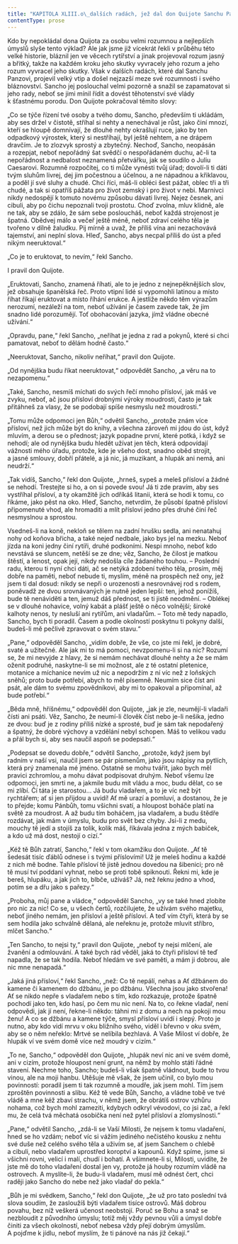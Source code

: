 ```yaml
---
title: "KAPITOLA XLIII.o\_dalších radách, jež dal don Quijote Sanchu Panzovi."
contentType: prose
---
```


  

Kdo by nepokládal dona Quijota za osobu velmi rozumnou a nejlepších úmyslů slyše tento výklad? Ale jak jsme již vícekrát řekli v průběhu této velké historie, bláznil jen ve věcech rytířství a jinak projevoval rozum jasný a břitký, takže na každém kroku jeho skutky vyvracely jeho rozum a jeho rozum vyvracel jeho skutky. Však v dalších radách, které dal Sanchu Panzovi, projevil velký vtip a došel nejzazší meze své rozumnosti i svého bláznovství. Sancho jej poslouchal velmi pozorně a snažil se zapamatovat si jeho rady, neboť se jimi mínil řídit a dovést těhotenství své vlády k šťastnému porodu. Don Quijote pokračoval těmito slovy:

„Co se týče řízení tvé osoby a tvého domu, Sancho, především ti ukládám, aby ses držel v čistotě, stříhal si nehty a nenechával je růst, jako činí mnozí, kteří se hloupě domnívají, že dlouhé nehty okrašlují ruce, jako by ten odpadkový výrostek, který si nestříhají, byl ještě nehtem, a ne drápem dravčím. Je to zlozvyk sprostý a zbytečný. Nechoď, Sancho, neopásán a rozepjat, neboť nepořádný šat svědčí o nespořádaném duchu, ač-li ta nepořádnost a nedbalost neznamená přetvářku, jak se soudilo o Juliu Caesarovi. Rozumně rozpočítej, co ti může vynésti tvůj úřad; dovolí-li ti dáti tvým sluhům livrej, dej jim počestnou a účelnou, a ne nápadnou a křiklavou, a poděl jí své sluhy a chudé. Chci říci, máš-li obléci šest pážat, oblec tři a tři chudé, a tak si opatříš pážata pro život zemský i pro život v nebi. Marnivci nikdy nedospějí k tomuto novému způsobu dávati livrej. Nejez česnek, ani cibuli, aby po čichu nepoznali tvoji prostotu. Choď zvolna, mluv klidně, ale ne tak, aby se zdálo, že sám sebe posloucháš, neboť každá strojenost je špatná. Obědvej málo a večeř ještě méně, neboť zdraví celého těla je tvořeno v dílně žaludku. Pij mírně a uvaž, že příliš vína ani nezachovává tajemství, ani neplní slova. Hleď, Sancho, abys necpal příliš do úst a před nikým neeruktoval.“

„Co je to eruktovat, to nevím,“ řekl Sancho.

I pravil don Quijote.

„Eruktovati, Sancho, znamená říhati, ale to je jedno z nejnepěknějších slov, jež obsahuje španělská řeč. Proto vtipní lidé si vypomohli latinou a místo říhat říkají eruktovat a místo říhání erukce. A jestliže někdo těm výrazům nerozumí, nezáleží na tom, neboť užívání je časem zavede tak, že jim snadno lidé porozumějí. Toť obohacování jazyka, jímž vládne obecné užívání.“

„Opravdu, pane,“ řekl Sancho, „neříhat je jedna z rad a pokynů, které si chci pamatovat, neboť to dělám hodně často.“

„Neeruktovat, Sancho, nikoliv neříhat,“ pravil don Quijote.

„Od nynějška budu říkat neeruktovat,“ odpovědět Sancho, „a věru na to nezapomenu.“

„Také, Sancho, nesmíš míchati do svých řečí mnoho přísloví, jak máš ve zvyku, neboť, ač jsou přísloví drobnými výroky moudrosti, často je tak přitáhneš za vlasy, že se podobají spíše nesmyslu než moudrosti.“

„Tomu může odpomoci jen Bůh,“ odvětil Sancho, „protože znám více přísloví, než jich může být do knihy, a všechna zároveň mi jdou do úst, když mluvím, a derou se o přednost; jazyk popadne první, které potká, i když se nehodí; ale od nynějška budu hledět užívat jen těch, která odpovídají vážnosti mého úřadu, protože, kde je všeho dost, snadno oběd strojit, a jasné smlouvy, dobří přátelé, a já nic, já muzikant, a hlupák ani nemá, ani neudrží.“

„Tak vidíš, Sancho,“ řekl don Quijote, „hrneš, sypeš a meleš přísloví a žádné se nehodí. Trestejte si ho, a on si povede svou! Já ti zde pravím, aby ses vystříhal přísloví, a ty okamžitě jich odříkáš litanii, která se hodí k tomu, co říkáme, jako pěst na oko. Hleď, Sancho, netvrdím, že působí špatně přísloví připomenuté vhod, ale hromaditi a mlít přísloví jedno přes druhé činí řeč nesmyslnou a sprostou.

Vsedneš-li na koně, nekloň se tělem na zadní hrušku sedla, ani nenatahuj nohy od koňova břicha, a také nejeď nedbale, jako bys jel na mezku. Neboť jízda na koni jedny činí rytíři, druhé podkoními. Nespi mnoho, neboť kdo nevstává se sluncem, netěší se ze dne; věz, Sancho, že čilost je matkou štěstí, a lenost, opak její, nikdy nedošla cíle žádaného touhou. – Poslední radu, kterou ti nyní chci dáti, ač se netýká zdobení tvého těla, prosím, měj dobře na paměti, neboť nebude ti, myslím, méně na prospěch než ony, jež jsem ti dal dosud: nikdy se nepři o urozenosti a nesrovnávej rod s rodem, poněvadž ze dvou srovnávaných je nutně jeden lepší: ten, jehož ponížíš, bude tě nenáviděti a ten, jemuž dáš přednost, se ti jistě neodmění. – Oblékej se v dlouhé nohavice, volný kabát a plášť ještě o něco volnější; široké kalhoty nenos, ty nesluší ani rytířům, ani vladařům. – Toto mě tedy napadlo, Sancho, bych ti poradil. Časem a podle okolností poskytnu ti pokyny další, budeš-li mě pečlivě zpravovat o svém stavu.“

„Pane,“ odpověděl Sancho, „vidím dobře, že vše, co jste mi řekl, je dobré, svaté a užitečné. Ale jak mi to má pomoci, nevzpomenu-li si na nic? Rozumí se, že mi nevyjde z hlavy, že si nemám nechávat dlouhé nehty a že se mám oženit podruhé, naskytne-li se mi možnost, ale z té ostatní pletenice, motanice a míchanice nevím už nic a nepodržím z ní víc než z loňských sněhů; proto bude potřebí, abych to měl písemně. Neumím sice číst ani psát, ale dám to svému zpovědníkovi, aby mi to opakoval a připomínal, až bude potřebí.“

„Běda mně, hříšnému,“ odpověděl don Quijote, „jak je zle, neumějí-li vladaři čísti ani psáti. Věz, Sancho, že neumí-li člověk číst nebo je-li nešika, jedno ze dvou: buď je z rodiny příliš nízké a sprosté, buď je sám tak nepodařený a špatný, že dobré výchovy a vzdělání nebyl schopen. Máš to velikou vadu a přál bych si, aby ses naučil aspoň se podepsati.“

„Podepsat se dovedu dobře,“ odvětil Sancho, „protože, když jsem byl radním v naší vsi, naučil jsem se pár písmenům, jako jsou nápisy na pytlích, která prý znamenala mé jméno. Ostatně se mohu tvářit, jako bych měl pravici zchromlou, a mohu dávat podpisovat druhým. Neboť všemu lze odpomoci, jen smrti ne, a jakmile budu mít vládu a moc, budu dělat, co se mi zlíbí. Čí táta je starostou… Já budu vladařem, a to je víc než být rychtářem; ať si jen přijdou a uvidí! Ať mě urazí a pomluví, a dostanou, že je to přejde; komu Pánbůh, tomu všichni svatí, a hloupost boháče platí na světě za moudrost. A až budu tím boháčem, jsa vladařem, a budu štědře rozdávat, jak mám v úmyslu, budu pro svět bez chyby. Jsi-li z medu, mouchy tě jedí a stojíš za tolik, kolik máš, říkávala jedna z mých babiček, a kdo už má dost, nestojí o cizí.“

„Kéž tě Bůh zatratí, Sancho,“ řekl v tom okamžiku don Quijote. „Ať tě šedesát tisíc ďáblů odnese i s tvými příslovími! Už je meleš hodinu a každé z nich mě bodne. Tahle přísloví tě jistě jednou dovedou na šibenici; pro ně tě musí tví poddaní vyhnat, nebo se proti tobě spiknouti. Řekni mi, kde je bereš, hlupáku, a jak jich to, blbče, užíváš? Já, než řeknu jedno a vhod, potím se a dřu jako s pařezy.“

„Proboha, můj pane a vládce,“ odpověděl Sancho, „vy se také hned zlobíte pro nic za nic! Co se, u všech čertů, rozčilujete, že užívám svého majetku, neboť jiného nemám, jen přísloví a ještě přísloví. A teď vím čtyři, která by se sem hodila jako schválně dělaná, ale neřeknu je, protože mluvit stříbro, mlčet Sancho.“

„Ten Sancho, to nejsi ty,“ pravil don Quijote, „neboť ty nejsi mlčení, ale žvanění a odmlouvání. A také bych rád věděl, jaká to čtyři přísloví tě teď napadla, že se tak hodila. Neboť hledám ve své paměti, a mám ji dobrou, ale nic mne nenapadá.“

„Jaká jiná přísloví,“ řekl Sancho, „než: Co tě nepálí, nehas a Ať džbánem do kamene či kamenem do džbánu, je po džbánu. Všechna jsou jako stvořena! Ať se nikdo nepře s vladařem nebo s tím, kdo rozkazuje, protože špatně pochodí jako ten, kdo hasí, po čem mu nic není. Na to, co řekne vladař, není odpovědi, jak jí není, řekne-li někdo: táhni mi z domu a nech na pokoji mou ženu! A co se džbánu a kamene týče, smysl přísloví uvidí i slepý. Proto je nutno, aby kdo vidí mrvu v oku bližního svého, viděl i břevno v oku svém, aby se o něm neřeklo: Mrtvé se nelíbila bezhlavá. A Vaše Milost ví dobře, že hlupák ví ve svém domě více než moudrý v cizím.“

„To ne, Sancho,“ odpověděl don Quijote, „hlupák neví nic ani ve svém domě, ani v cizím, protože hloupost není grunt, na němž by mohlo státi řádné stavení. Nechme toho, Sancho; budeš-li však špatně vládnout, bude to tvou vinou, ale na moji hanbu. Utěšuje mě však, že jsem učinil, co bylo mou povinností: poradil jsem ti tak rozumně a moudře, jak jsem mohl. Tím jsem zproštěn povinnosti a slibu. Kéž tě vede Bůh, Sancho, a vládne tobě ve tvé vládě a mne kéž zbaví strachu, v němž jsem, že obrátíš ostrov vzhůru nohama, což bych mohl zameziti, kdybych odkryl vévodovi, co jsi zač, a řekl mu, že celá tvá měchatá osobička není než pytel přísloví a zlomyslnosti.“

„Pane,“ odvětil Sancho, „zdá-li se Vaší Milosti, že nejsem k tomu vladaření, hned se ho vzdám; neboť víc si vážím jediného nečistého kousku z nehtu své duše než celého svého těla a uživím se, ať jsem Sanchem o chlebě a cibuli, nebo vladařem uprostřed koroptví a kapounů. Když spíme, jsme si všichni rovni, velicí i malí, chudí i bohatí. A všimnete-li si, Milosti, uvidíte, že jste mě do toho vladaření dostal jen vy, protože já houby rozumím vládě na ostrovech. A myslíte-li, že budu-li vladařem, musí mě odnést čert, chci raději jako Sancho do nebe než jako vladař do pekla.“

„Bůh je mi svědkem, Sancho,“ řekl don Quijote, „že už pro tato poslední tvá slova soudím, že zasloužíš býti vladařem tisíce ostrovů. Máš dobrou povahu, bez níž veškerá učenost neobstojí. Poruč se Bohu a snaž se nezbloudit z původního úmyslu; totiž měj vždy pevnou vůli a úmysl dobře činiti za všech okolností, neboť nebesa vždy přejí dobrým úmyslům. A pojďme k jídlu, neboť myslím, že ti pánové na nás již čekají.“
